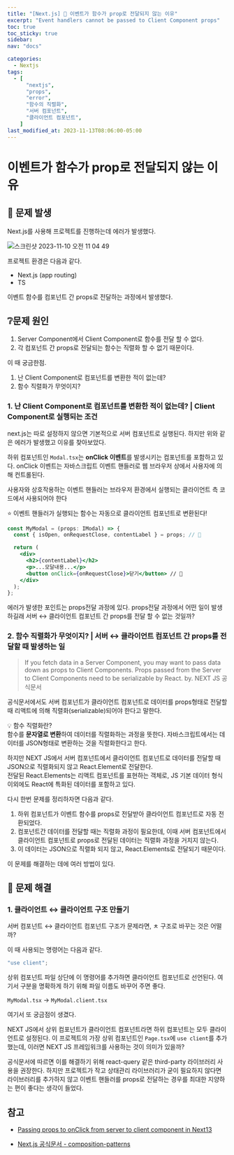 ```yaml
---
title: "[Next.js] 🚨 이벤트가 함수가 prop로 전달되지 않는 이유"
excerpt: "Event handlers cannot be passed to Client Component props"
toc: true
toc_sticky: true
sidebar:
nav: "docs"

categories:
  - Nextjs
tags:
  - [
      "nextjs",
      "props",
      "error",
      "함수의 직렬화",
      "서버 컴포넌트",
      "클라이언트 컴포넌트",
    ]
last_modified_at: 2023-11-13T08:06:00-05:00
---
```


# 이벤트가 함수가 prop로 전달되지 않는 이유

## 🚨 문제 발생

Next.js를 사용해 프로젝트를 진행하는데 에러가 발생했다.

![스크린샷 2023-11-10 오전 11 04 49](https://github.com/SJ0826/coding-swamp-/assets/56298540/c2095e9c-76fb-4671-aa4b-e8a4d69afa99)

프로젝트 환경은 다음과 같다.

- Next.js (app routing)
- TS

이벤트 함수를 컴포넌트 간 props로 전달하는 과정에서 발생했다.

## ❔문제 원인

1. Server Component에서 Client Component로 함수를 전달 할 수 없다.
2. 각 컴포넌트 간 props로 전달되는 함수는 직렬화 할 수 없기 때문이다.

이 때 궁금한점.

1. 난 Client Component로 컴포넌트를 변환한 적이 없는데?
2. 함수 직렬화가 무엇이지?

### 1. 난 Client Component로 컴포넌트를 변환한 적이 없는데? | Client Component로 실행되는 조건

next.js는 따로 설정하지 않으면 기본적으로 서버 컴포넌트로 실행된다. 하지만 위와 같은 에러가 발생했고 이유를 찾아보았다.

하위 컴포넌트인 `Modal.tsx`는 **onClick 이벤트**를 발생시키는 컴포넌트를 포함하고 있다. onClick 이벤트는 자바스크립트 이벤트 핸들러로 웹 브라우저 상에서 사용자에 의해 컨트롤된다.

사용자와 상호작용하는 이벤트 핸들러는 브라우저 환경에서 실행되는 클라이언트 측 코드에서 사용되어야 한다

⭐️ 이벤트 핸들러가 실행되는 함수는 자동으로 클라이언트 컴포넌트로 변환된다!

```jsx
const MyModal = (props: IModal) => {
  const { isOpen, onRequestClose, contentLabel } = props; // 👀

  return (
    <div>
      <h2>{contentLabel}</h2>
      <p>...모달내용...</p>
      <button onClick={onRequestClose}>닫기</button> // 👀
    </div>
  );
};
```

에러가 발생한 포인트는 props전달 과정에 있다. props전달 과정에서 어떤 일이 발생하길래 서버 ↔️ 클라이언트 컴포넌트 간 props를 전달 할 수 없는 것일까?

### 2. 함수 직렬화가 무엇이지? | 서버 ↔️ 클라이언트 컴포넌트 간 props를 전달할 때 발생하는 일

> If you fetch data in a Server Component, you may want to pass data down as props to Client Components. Props passed from the Server to Client Components need to be serializable by React. by. NEXT JS 공식문서

공식문서에서도 서버 컴포넌트가 클라이언트 컴포넌트로 데이터를 props형태로 전달할때 리액트에 의해 직렬화(serializable)되어야 한다고 말한다.

💡 함수 직렬화란?<br />
함수를 **문자열로 변환**하여 데이터를 직렬화하는 과정을 뜻한다. 자바스크립트에서는 데이터를 JSON형태로 변환하는 것을 직렬화한다고 한다.

하지만 NEXT JS에서 서버 컴포넌트에서 클라이언트 컴포넌트로 데이터를 전달할 때 JSON으로 직렬화되지 않고 React.Element로 전달한다. <br />
전달된 React.Elements는 리액트 컴포넌트를 표현하는 객체로, JS 기본 데이터 형식 이외에도 React에 특화된 데이터를 포함하고 있다.

다시 한번 문제를 정리하자면 다음과 같다.

1. 하위 컴포넌트가 이벤트 함수를 props로 전달받아 클라이언트 컴포넌트로 자동 전환되었다.
2. 컴포넌트간 데이터를 전달할 때는 직렬화 과정이 필요한데, 이때 서버 컴포넌트에서 클라이언트 컴포넌트로 props로 전달된 데이터는 직렬화 과정을 거치지 않는다.
3. 이 데이터는 JSON으로 직렬화 되지 않고, React.Elements로 전달되기 때문이다.

이 문제를 해결하는 데에 여러 방법이 있다.

## 🔨 문제 해결

### 1. 클라이언트 ↔️ 클라이언트 구조 만들기

서버 컴포넌트 ↔️ 클라이언트 컴포넌트 구조가 문제라면, ㅊ 구조로 바꾸는 것은 어떨까?

이 때 사용되는 명령어는 다음과 같다.

```js
"use client";
```

상위 컴포넌트 파일 상단에 이 명령어를 추가하면 클라이언트 컴포넌트로 선언된다. 여기서 구분을 명확하게 하기 위해 파일 이름도 바꾸어 주면 좋다.

`MyModal.tsx` -> `MyModal.client.tsx`

여기서 또 궁금점이 생겼다.

NEXT JS에서 상위 컴포넌트가 클라이언트 컴포넌트라면 하위 컴포넌트는 모두 클라이언트로 설정된다. 이 프로젝트의 가장 상위 컴포넌트인 `Page.tsx`에 `use client`를 추가했는데, 이러면 NEXT JS 프레임워크를 사용하는 것이 의미가 있을까?

공식문서에 따르면 이를 해결하기 위해 react-query 같은 third-party 라이브러리 사용을 권장한다. 하지만 프로젝트가 작고 상태관리 라이브러리가 굳이 필요하지 않다면 라이브러리를 추가하지 않고 이벤트 핸들러를 props로 전달하는 경우를 최대한 지양하는 편이 좋다는 생각이 들었다.

## 참고

- [Passing props to onClick from server to client component in Next13](https://stackoverflow.com/questions/76948441/passing-props-to-onclick-from-server-to-client-component-in-next13)

* [Next.js 공식문서 - composition-patterns](https://nextjs.org/docs/app/building-your-application/rendering/composition-patterns)
